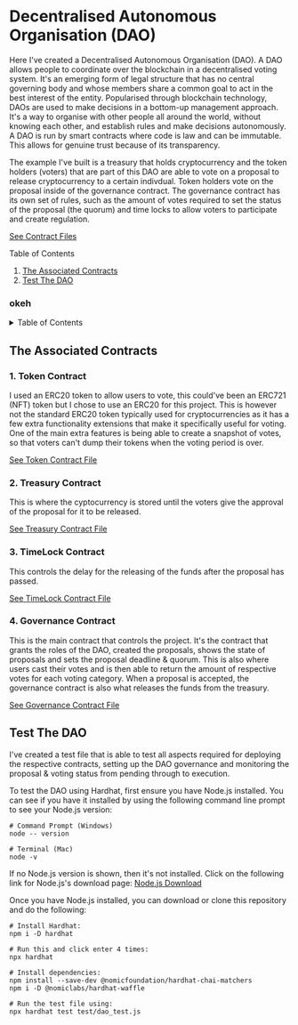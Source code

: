 # Decentralised Autonomous Organisation (DAO)

Here I've created a Decentralised Autonomous Organisation (DAO). A DAO allows people to coordinate over the blockchain in a decentralised voting system. It's an emerging form of legal structure that has no central governing body and whose members share a common goal to act in the best interest of the entity. Popularised through blockchain technology, DAOs are used to make decisions in a bottom-up management approach. It's a way to organise with other people all around the world, without knowing each other, and establish rules and make decisions autonomously. A DAO is run by smart contracts where code is law and can be immutable. This allows for genuine trust because of its transparency.

The example I've built is a treasury that holds cryptocurrency and the token holders (voters) that are part of this DAO are able to vote on a proposal to release cryptocurrency to a certain indivdual. Token holders vote on the proposal inside of the governance contract. The governance contract has its own set of rules, such as the amount of votes required to set the status of the proposal (the quorum) and time locks to allow voters to participate and create regulation.

[See Contract Files](contracts)

<!-- TABLE OF CONTENTS -->

  <summary>Table of Contents</summary>
  <ol>
    <li><a href="#the-associated-contracts">The Associated Contracts</a></li>
    <li><a href="#test-the-dao">Test The DAO</a></li>
  </ol>

### okeh

<!-- TABLE OF CONTENTS -->
<details>
  <summary>Table of Contents</summary>
  <ol>
    <li>
      <a href="#the-associated-contracts">The Associated Contracts</a>
      <ol>
        <li><a href="#subchapter-1">Subchapter 1</a></li>
        <li><a href="#subchapter-2">Subchapter 2</a></li>
      </ol>
    </li>
    <li>
      <a href="#test-the-dao">Test The DAO</a>
      <ol>
        <li><a href="#subchapter-3">Subchapter 3</a></li>
        <li><a href="#subchapter-4">Subchapter 4</a></li>
      </ol>
    </li>
  </ol>
</details>

## The Associated Contracts

### 1. Token Contract

I used an ERC20 token to allow users to vote, this could've been an ERC721 (NFT) token but I chose to use an ERC20 for this project. This is however not the standard ERC20 token typically used for cryptocurrencies as it has a few extra functionality extensions that make it specifically useful for voting. One of the main extra features is being able to create a snapshot of votes, so that voters can't dump their tokens when the voting period is over.

[See Token Contract File](contracts/Token.sol)

### 2. Treasury Contract

This is where the cyptocurrency is stored until the voters give the approval of the proposal for it to be released.

[See Treasury Contract File](contracts/Treasury.sol)

### 3. TimeLock Contract

This controls the delay for the releasing of the funds after the proposal has passed.

[See TimeLock Contract File](contracts/TimeLock.sol)

### 4. Governance Contract

This is the main contract that controls the project. It's the contract that grants the roles of the DAO, created the proposals, shows the state of proposals and sets the proposal deadline & quorum. This is also where users cast their votes and is then able to return the amount of respective votes for each voting category. When a proposal is accepted, the governance contract is also what releases the funds from the treasury.

[See Governance Contract File](contracts/Governance.sol)

## Test The DAO

I've created a test file that is able to test all aspects required for deploying the respective contracts, setting up the DAO governance and monitoring the proposal & voting status from pending through to execution.

To test the DAO using Hardhat, first ensure you have Node.js installed. You can see if you have it installed by using the following command line prompt to see your Node.js version:

```shell
# Command Prompt (Windows)
node -- version

# Terminal (Mac)
node -v
```

If no Node.js version is shown, then it's not installed. Click on the following link for Node.js's download page: [Node.js Download](https://nodejs.org/en/download)

Once you have Node.js installed, you can download or clone this repository and do the following:

```shell
# Install Hardhat:
npm i -D hardhat

# Run this and click enter 4 times:
npx hardhat

# Install dependencies:
npm install --save-dev @nomicfoundation/hardhat-chai-matchers
npm i -D @nomiclabs/hardhat-waffle

# Run the test file using:
npx hardhat test test/dao_test.js
```
